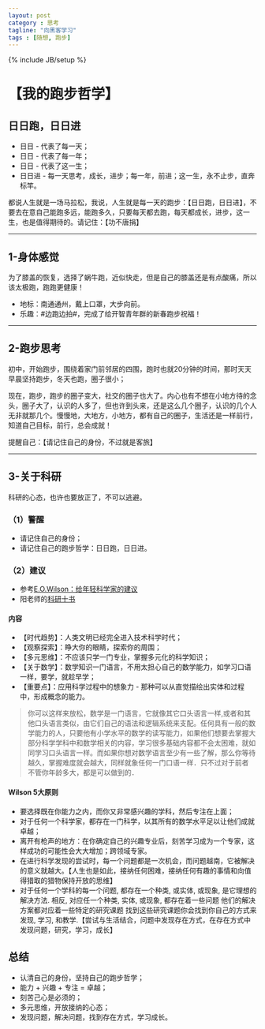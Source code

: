 ```yaml
---
layout: post
category : 思考
tagline: "向黑客学习"
tags : [随想, 跑步]
---
```

{% include JB/setup %}

# 【我的跑步哲学】

## 日日跑，日日进

* 日日 - 代表了每一天；
* 日日 - 代表了每一年；
* 日日 - 代表了这一生；
* 日日进 - 每一天思考，成长，进步；每一年，前进；这一生，永不止步，直奔标竿。

都说人生就是一场马拉松，我说，人生就是每一天的跑步：【日日跑，日日进】，不要去在意自己能跑多远，能跑多久，只要每天都去跑，每天都成长，进步，这一生，也是值得期待的。请记住：【功不唐捐】

***

## 1-身体感觉

为了膝盖的恢复，选择了蜗牛跑，近似快走，但是自己的膝盖还是有点酸痛，所以该太极跑，跑跑更健康！

* 地标：南通通州，戴上口罩，大步向前。
* 乐趣：#边跑边拍#，完成了给开智青年群的新春跑步祝福！

***

## 2-跑步思考

初中，开始跑步，围绕着家门前邻居的四围，跑时也就20分钟的时间，那时天天早晨坚持跑步，冬天也跑，圈子很小；

现在，跑步，跑步的圈子变大，社交的圈子也大了。内心也有不想在小地方待的念头，圈子大了，认识的人多了，但也许到头来，还是这么几个圈子，认识的几个人无非就那几个。慢慢地，大地方，小地方，都有自己的圈子，生活还是一样前行，知道自己目标，前行，总会成就！

提醒自己：【请记住自己的身份，不过就是客旅】

***

## 3-关于科研

科研的心态，也许也要放正了，不可以逃避。

### （1）警醒

* 请记住自己的身份；
* 请记住自己的跑步哲学：日日跑，日日进。

### （2）建议

* 参考[E.O.Wilson：给年轻科学家的建议](http://www.ted.com/talks/e_o_wilson_advice_to_young_scientists?language=zh-tw)
* 阳老师的[科研十书](http://www.yangzhiping.com/psy/research-ten-book.html)

#### 内容

* 【时代趋势】：人类文明已经完全进入技术科学时代；
* 【观察探索】：睁大你的眼睛，探索你的周围；
* 【多元思维】：不应该只学一门专业，掌握多元化的科学知识；
* 【关于数学】：数学知识一门语言，不用太担心自己的数学能力，如学习口语一样，要学，就趁早学；
* 【重要点】：应用科学过程中的想象力 - 那种可以从直觉描绘出实体和过程中，形成概念的能力。

> 你可以这样来放松，数学是一门语言，它就像其它口头语言一样,或者和其他口头语言类似，由它们自己的语法和逻辑系统来支配。任何具有一般的数学能力的人，只要他有小学水平的数学的读写能力，如果他们想要去掌握大部分科学学科中和数学相关的内容，学习很多基础内容都不会太困难，就如同学习口头语言一样。而如果你想对数学语言至少有一些了解，那么你等待越久，掌握难度就会越大，同样就象任何一门口语一样．只不过对于前者 不管你年龄多大，都是可以做到的．


#### Wilson 5大原则

* 要选择既在你能力之内，而你又非常感兴趣的学科，然后专注在上面；
* 对于任何一个科学家，都存在一门科学，以其所有的数学水平足以让他们成就卓越；
* 离开有枪声的地方：在你确定自己的兴趣专业后，刻苦学习成为一个专家，这样成功的可能性会大大增加；跨领域专家。
* 在进行科学发现的尝试时，每一个问题都是一次机会，而问题越南，它被解决的意义就越大。【人生也是如此，接纳任何困难，接纳任何有趣的事情和向值得猎取的猎物保持开放的思维】
* 对于任何一个学科的每一个问题, 都存在一个种类, 或实体, 或现象, 是它理想的解决方法. 相反, 对应任一个种类, 实体, 或现象, 都存在着一些问题 他们的解决方案都对应着一些特定的研究课题 找到这些研究课题你会找到你自己的方式来发现, 学习, 和教学.【尝试与生活结合，问题中发现存在方式，在存在方式中发现问题，研究，学习，成长】


## 总结

* 认清自己的身份，坚持自己的跑步哲学；
* 能力 + 兴趣 + 专注 = 卓越；
* 刻苦己心是必须的；
* 多元思维，开放接纳的心态；
* 发现问题，解决问题，找到存在方式，学习成长。
